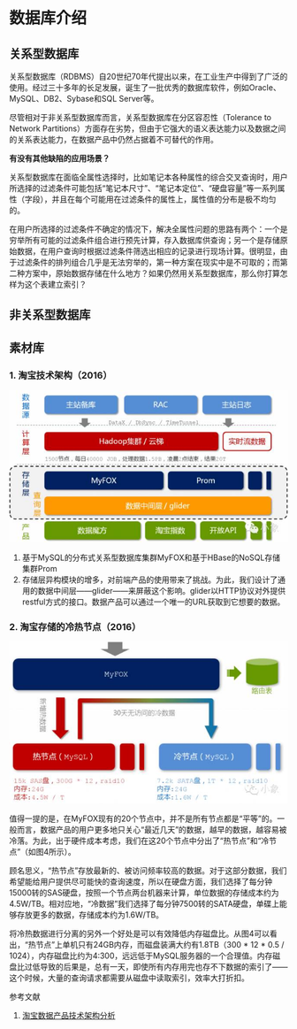 # 数据库介绍

## 关系型数据库

关系型数据库（RDBMS）自20世纪70年代提出以来，在工业生产中得到了广泛的使用。经过三十多年的长足发展，诞生了一批优秀的数据库软件，例如Oracle、MySQL、DB2、Sybase和SQL Server等。

尽管相对于非关系型数据库而言，关系型数据库在分区容忍性（Tolerance to Network Partitions）方面存在劣势，但由于它强大的语义表达能力以及数据之间的关系表达能力，在数据产品中仍然占据着不可替代的作用。

**有没有其他缺陷的应用场景？**

关系型数据库在面临全属性选择时，比如笔记本各种属性的综合交叉查询时，用户所选择的过滤条件可能包括“笔记本尺寸”、“笔记本定位”、“硬盘容量”等一系列属性（字段），并且在每个可能用在过滤条件的属性上，属性值的分布是极不均匀的。

在用户所选择的过滤条件不确定的情况下，解决全属性问题的思路有两个：一个是穷举所有可能的过滤条件组合进行预先计算，存入数据库供查询；另一个是存储原始数据，在用户查询时根据过滤条件筛选出相应的记录进行现场计算。很明显，由于过滤条件的排列组合几乎是无法穷举的，第一种方案在现实中是不可取的；而第二种方案中，原始数据存储在什么地方？如果仍然用关系型数据库，那么你打算怎样为这个表建立索引？

## 非关系型数据库

## 素材库

### 1. 淘宝技术架构（2016）

![](/assets/taobao-base.png)

1. 基于MySQL的分布式关系型数据库集群MyFOX和基于HBase的NoSQL存储集群Prom
2. 存储层异构模块的增多，对前端产品的使用带来了挑战。为此，我们设计了通用的数据中间层——glider——来屏蔽这个影响。glider以HTTP协议对外提供restful方式的接口。数据产品可以通过一个唯一的URL获取到它想要的数据。

### 2. 淘宝存储的冷热节点（2016）

![](/assets/taobao-node.png)

值得一提的是，在MyFOX现有的20个节点中，并不是所有节点都是“平等”的。一般而言，数据产品的用户更多地只关心“最近几天”的数据，越早的数据，越容易被冷落。为此，出于硬件成本考虑，我们在这20个节点中分出了“热节点”和“冷节点”（如图4所示）。

顾名思义，“热节点”存放最新的、被访问频率较高的数据。对于这部分数据，我们希望能给用户提供尽可能快的查询速度，所以在硬盘方面，我们选择了每分钟15000转的SAS硬盘，按照一个节点两台机器来计算，单位数据的存储成本约为4.5W/TB。相对应地，“冷数据”我们选择了每分钟7500转的SATA硬盘，单碟上能够存放更多的数据，存储成本约为1.6W/TB。

将冷热数据进行分离的另外一个好处是可以有效降低内存磁盘比。从图4可以看出，“热节点”上单机只有24GB内存，而磁盘装满大约有1.8TB（300 \* 12 \* 0.5 / 1024），内存磁盘比约为4:300，远远低于MySQL服务器的一个合理值。内存磁盘比过低导致的后果是，总有一天，即使所有内存用完也存不下数据的索引了——这个时候，大量的查询请求都需要从磁盘中读取索引，效率大打折扣。

参考文献

1. [淘宝数据产品技术架构分析 ](http://www.10tiao.com/html/240/201601/400927171/1.html)



